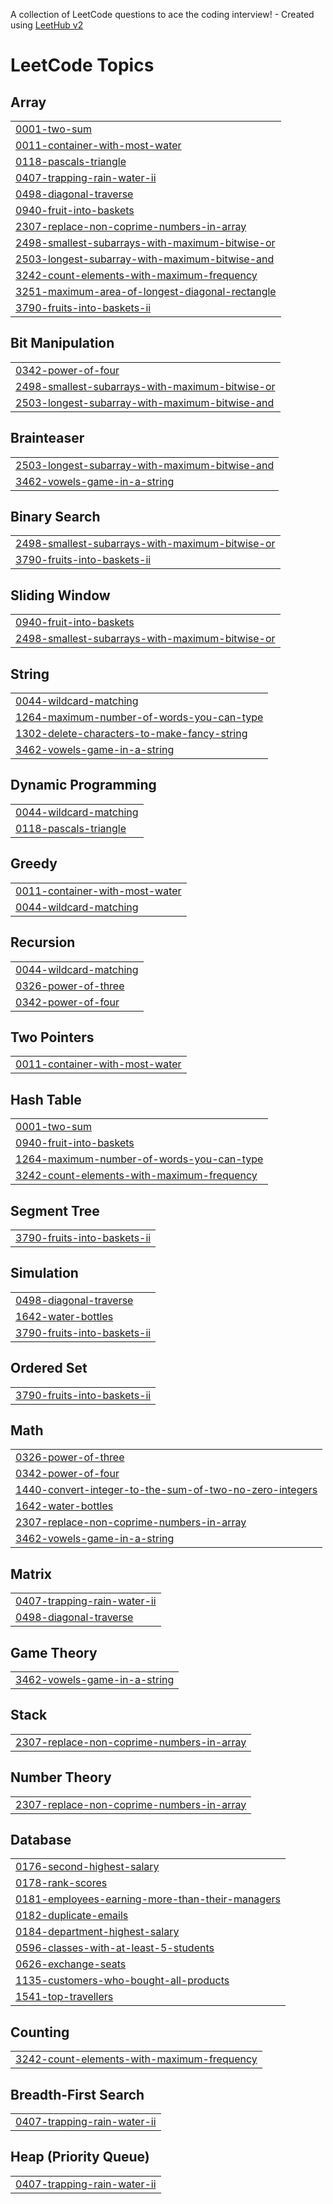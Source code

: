 A collection of LeetCode questions to ace the coding interview! - Created using [LeetHub v2](https://github.com/arunbhardwaj/LeetHub-2.0)
<!---LeetCode Topics Start-->
# LeetCode Topics
## Array
|  |
| ------- |
| [0001-two-sum](https://github.com/CodeByAgilan/leetcode_optimize/tree/master/0001-two-sum) |
| [0011-container-with-most-water](https://github.com/CodeByAgilan/leetcode_optimize/tree/master/0011-container-with-most-water) |
| [0118-pascals-triangle](https://github.com/CodeByAgilan/leetcode_optimize/tree/master/0118-pascals-triangle) |
| [0407-trapping-rain-water-ii](https://github.com/CodeByAgilan/leetcode_optimize/tree/master/0407-trapping-rain-water-ii) |
| [0498-diagonal-traverse](https://github.com/CodeByAgilan/leetcode_optimize/tree/master/0498-diagonal-traverse) |
| [0940-fruit-into-baskets](https://github.com/CodeByAgilan/leetcode_optimize/tree/master/0940-fruit-into-baskets) |
| [2307-replace-non-coprime-numbers-in-array](https://github.com/CodeByAgilan/leetcode_optimize/tree/master/2307-replace-non-coprime-numbers-in-array) |
| [2498-smallest-subarrays-with-maximum-bitwise-or](https://github.com/CodeByAgilan/leetcode_optimize/tree/master/2498-smallest-subarrays-with-maximum-bitwise-or) |
| [2503-longest-subarray-with-maximum-bitwise-and](https://github.com/CodeByAgilan/leetcode_optimize/tree/master/2503-longest-subarray-with-maximum-bitwise-and) |
| [3242-count-elements-with-maximum-frequency](https://github.com/CodeByAgilan/leetcode_optimize/tree/master/3242-count-elements-with-maximum-frequency) |
| [3251-maximum-area-of-longest-diagonal-rectangle](https://github.com/CodeByAgilan/leetcode_optimize/tree/master/3251-maximum-area-of-longest-diagonal-rectangle) |
| [3790-fruits-into-baskets-ii](https://github.com/CodeByAgilan/leetcode_optimize/tree/master/3790-fruits-into-baskets-ii) |
## Bit Manipulation
|  |
| ------- |
| [0342-power-of-four](https://github.com/CodeByAgilan/leetcode_optimize/tree/master/0342-power-of-four) |
| [2498-smallest-subarrays-with-maximum-bitwise-or](https://github.com/CodeByAgilan/leetcode_optimize/tree/master/2498-smallest-subarrays-with-maximum-bitwise-or) |
| [2503-longest-subarray-with-maximum-bitwise-and](https://github.com/CodeByAgilan/leetcode_optimize/tree/master/2503-longest-subarray-with-maximum-bitwise-and) |
## Brainteaser
|  |
| ------- |
| [2503-longest-subarray-with-maximum-bitwise-and](https://github.com/CodeByAgilan/leetcode_optimize/tree/master/2503-longest-subarray-with-maximum-bitwise-and) |
| [3462-vowels-game-in-a-string](https://github.com/CodeByAgilan/leetcode_optimize/tree/master/3462-vowels-game-in-a-string) |
## Binary Search
|  |
| ------- |
| [2498-smallest-subarrays-with-maximum-bitwise-or](https://github.com/CodeByAgilan/leetcode_optimize/tree/master/2498-smallest-subarrays-with-maximum-bitwise-or) |
| [3790-fruits-into-baskets-ii](https://github.com/CodeByAgilan/leetcode_optimize/tree/master/3790-fruits-into-baskets-ii) |
## Sliding Window
|  |
| ------- |
| [0940-fruit-into-baskets](https://github.com/CodeByAgilan/leetcode_optimize/tree/master/0940-fruit-into-baskets) |
| [2498-smallest-subarrays-with-maximum-bitwise-or](https://github.com/CodeByAgilan/leetcode_optimize/tree/master/2498-smallest-subarrays-with-maximum-bitwise-or) |
## String
|  |
| ------- |
| [0044-wildcard-matching](https://github.com/CodeByAgilan/leetcode_optimize/tree/master/0044-wildcard-matching) |
| [1264-maximum-number-of-words-you-can-type](https://github.com/CodeByAgilan/leetcode_optimize/tree/master/1264-maximum-number-of-words-you-can-type) |
| [1302-delete-characters-to-make-fancy-string](https://github.com/CodeByAgilan/leetcode_optimize/tree/master/1302-delete-characters-to-make-fancy-string) |
| [3462-vowels-game-in-a-string](https://github.com/CodeByAgilan/leetcode_optimize/tree/master/3462-vowels-game-in-a-string) |
## Dynamic Programming
|  |
| ------- |
| [0044-wildcard-matching](https://github.com/CodeByAgilan/leetcode_optimize/tree/master/0044-wildcard-matching) |
| [0118-pascals-triangle](https://github.com/CodeByAgilan/leetcode_optimize/tree/master/0118-pascals-triangle) |
## Greedy
|  |
| ------- |
| [0011-container-with-most-water](https://github.com/CodeByAgilan/leetcode_optimize/tree/master/0011-container-with-most-water) |
| [0044-wildcard-matching](https://github.com/CodeByAgilan/leetcode_optimize/tree/master/0044-wildcard-matching) |
## Recursion
|  |
| ------- |
| [0044-wildcard-matching](https://github.com/CodeByAgilan/leetcode_optimize/tree/master/0044-wildcard-matching) |
| [0326-power-of-three](https://github.com/CodeByAgilan/leetcode_optimize/tree/master/0326-power-of-three) |
| [0342-power-of-four](https://github.com/CodeByAgilan/leetcode_optimize/tree/master/0342-power-of-four) |
## Two Pointers
|  |
| ------- |
| [0011-container-with-most-water](https://github.com/CodeByAgilan/leetcode_optimize/tree/master/0011-container-with-most-water) |
## Hash Table
|  |
| ------- |
| [0001-two-sum](https://github.com/CodeByAgilan/leetcode_optimize/tree/master/0001-two-sum) |
| [0940-fruit-into-baskets](https://github.com/CodeByAgilan/leetcode_optimize/tree/master/0940-fruit-into-baskets) |
| [1264-maximum-number-of-words-you-can-type](https://github.com/CodeByAgilan/leetcode_optimize/tree/master/1264-maximum-number-of-words-you-can-type) |
| [3242-count-elements-with-maximum-frequency](https://github.com/CodeByAgilan/leetcode_optimize/tree/master/3242-count-elements-with-maximum-frequency) |
## Segment Tree
|  |
| ------- |
| [3790-fruits-into-baskets-ii](https://github.com/CodeByAgilan/leetcode_optimize/tree/master/3790-fruits-into-baskets-ii) |
## Simulation
|  |
| ------- |
| [0498-diagonal-traverse](https://github.com/CodeByAgilan/leetcode_optimize/tree/master/0498-diagonal-traverse) |
| [1642-water-bottles](https://github.com/CodeByAgilan/leetcode_optimize/tree/master/1642-water-bottles) |
| [3790-fruits-into-baskets-ii](https://github.com/CodeByAgilan/leetcode_optimize/tree/master/3790-fruits-into-baskets-ii) |
## Ordered Set
|  |
| ------- |
| [3790-fruits-into-baskets-ii](https://github.com/CodeByAgilan/leetcode_optimize/tree/master/3790-fruits-into-baskets-ii) |
## Math
|  |
| ------- |
| [0326-power-of-three](https://github.com/CodeByAgilan/leetcode_optimize/tree/master/0326-power-of-three) |
| [0342-power-of-four](https://github.com/CodeByAgilan/leetcode_optimize/tree/master/0342-power-of-four) |
| [1440-convert-integer-to-the-sum-of-two-no-zero-integers](https://github.com/CodeByAgilan/leetcode_optimize/tree/master/1440-convert-integer-to-the-sum-of-two-no-zero-integers) |
| [1642-water-bottles](https://github.com/CodeByAgilan/leetcode_optimize/tree/master/1642-water-bottles) |
| [2307-replace-non-coprime-numbers-in-array](https://github.com/CodeByAgilan/leetcode_optimize/tree/master/2307-replace-non-coprime-numbers-in-array) |
| [3462-vowels-game-in-a-string](https://github.com/CodeByAgilan/leetcode_optimize/tree/master/3462-vowels-game-in-a-string) |
## Matrix
|  |
| ------- |
| [0407-trapping-rain-water-ii](https://github.com/CodeByAgilan/leetcode_optimize/tree/master/0407-trapping-rain-water-ii) |
| [0498-diagonal-traverse](https://github.com/CodeByAgilan/leetcode_optimize/tree/master/0498-diagonal-traverse) |
## Game Theory
|  |
| ------- |
| [3462-vowels-game-in-a-string](https://github.com/CodeByAgilan/leetcode_optimize/tree/master/3462-vowels-game-in-a-string) |
## Stack
|  |
| ------- |
| [2307-replace-non-coprime-numbers-in-array](https://github.com/CodeByAgilan/leetcode_optimize/tree/master/2307-replace-non-coprime-numbers-in-array) |
## Number Theory
|  |
| ------- |
| [2307-replace-non-coprime-numbers-in-array](https://github.com/CodeByAgilan/leetcode_optimize/tree/master/2307-replace-non-coprime-numbers-in-array) |
## Database
|  |
| ------- |
| [0176-second-highest-salary](https://github.com/CodeByAgilan/leetcode_optimize/tree/master/0176-second-highest-salary) |
| [0178-rank-scores](https://github.com/CodeByAgilan/leetcode_optimize/tree/master/0178-rank-scores) |
| [0181-employees-earning-more-than-their-managers](https://github.com/CodeByAgilan/leetcode_optimize/tree/master/0181-employees-earning-more-than-their-managers) |
| [0182-duplicate-emails](https://github.com/CodeByAgilan/leetcode_optimize/tree/master/0182-duplicate-emails) |
| [0184-department-highest-salary](https://github.com/CodeByAgilan/leetcode_optimize/tree/master/0184-department-highest-salary) |
| [0596-classes-with-at-least-5-students](https://github.com/CodeByAgilan/leetcode_optimize/tree/master/0596-classes-with-at-least-5-students) |
| [0626-exchange-seats](https://github.com/CodeByAgilan/leetcode_optimize/tree/master/0626-exchange-seats) |
| [1135-customers-who-bought-all-products](https://github.com/CodeByAgilan/leetcode_optimize/tree/master/1135-customers-who-bought-all-products) |
| [1541-top-travellers](https://github.com/CodeByAgilan/leetcode_optimize/tree/master/1541-top-travellers) |
## Counting
|  |
| ------- |
| [3242-count-elements-with-maximum-frequency](https://github.com/CodeByAgilan/leetcode_optimize/tree/master/3242-count-elements-with-maximum-frequency) |
## Breadth-First Search
|  |
| ------- |
| [0407-trapping-rain-water-ii](https://github.com/CodeByAgilan/leetcode_optimize/tree/master/0407-trapping-rain-water-ii) |
## Heap (Priority Queue)
|  |
| ------- |
| [0407-trapping-rain-water-ii](https://github.com/CodeByAgilan/leetcode_optimize/tree/master/0407-trapping-rain-water-ii) |
<!---LeetCode Topics End-->